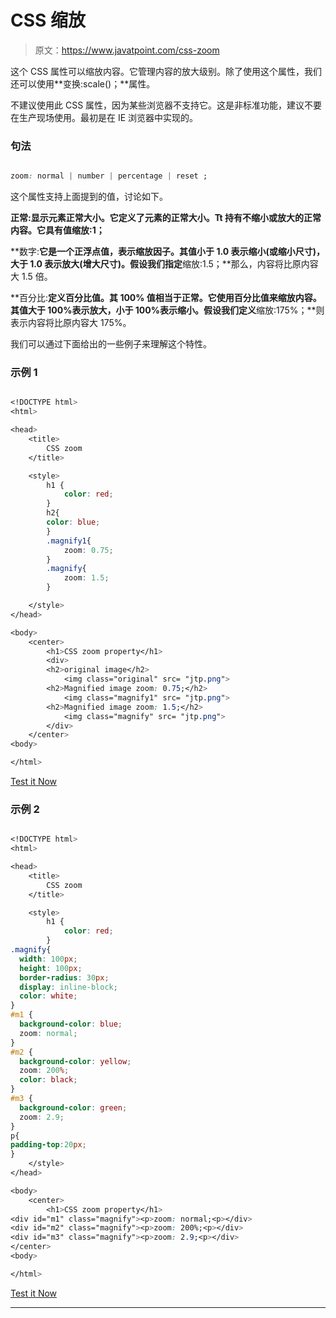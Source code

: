 # CSS 缩放

> 原文：<https://www.javatpoint.com/css-zoom>

这个 CSS 属性可以缩放内容。它管理内容的放大级别。除了使用这个属性，我们还可以使用**变换:scale()；**属性。

不建议使用此 CSS 属性，因为某些浏览器不支持它。这是非标准功能，建议不要在生产现场使用。最初是在 IE 浏览器中实现的。

### 句法

```css

zoom: normal | number | percentage | reset ;

```

这个属性支持上面提到的值，讨论如下。

**正常:**显示元素正常大小。它定义了元素的正常大小。Tt 持有不缩小或放大的正常内容。它具有值**缩放:1；**

**数字:**它是一个正浮点值，表示缩放因子。其值小于 1.0 表示缩小(或缩小尺寸)，大于 1.0 表示放大(增大尺寸)。假设我们指定**缩放:1.5；**那么，内容将比原内容大 1.5 倍。

**百分比:**定义百分比值。其 **100%** 值相当于正常。它使用百分比值来缩放内容。其值大于 100%表示放大，小于 100%表示缩小。假设我们定义**缩放:175%；**则表示内容将比原内容大 175%。

我们可以通过下面给出的一些例子来理解这个特性。

### 示例 1

```css

<!DOCTYPE html>  
<html>  

<head>  
    <title>  
        CSS zoom 
    </title>  

    <style>  
        h1 {  
            color: red;			
        }  
		h2{
		color: blue;
		}
        .magnify1{ 
            zoom: 0.75; 
        } 
        .magnify{ 
            zoom: 1.5; 
        } 

    </style>  
</head>  

<body>  
    <center>           
        <h1>CSS zoom property</h1>            
        <div>  
		<h2>original image</h2>
            <img class="original" src= "jtp.png">  
  		<h2>Magnified image zoom: 0.75;</h2>
            <img class="magnify1" src= "jtp.png">  			
  		<h2>Magnified image zoom: 1.5;</h2>
            <img class="magnify" src= "jtp.png">  
        </div>  
    </center>  
<body>  

</html>

```

[Test it Now](https://www.javatpoint.com/oprweb/test.jsp?filename=CSSZoom1)

### 示例 2

```css

<!DOCTYPE html>  
<html>  

<head>  
    <title>  
        CSS zoom 
    </title>  

    <style>  
        h1 {  
            color: red;			
        }  
.magnify{
  width: 100px;
  height: 100px;
  border-radius: 30px;
  display: inline-block;
  color: white;
}
#m1 {
  background-color: blue;
  zoom: normal;
}
#m2 {
  background-color: yellow;
  zoom: 200%;
  color: black;
}
#m3 {
  background-color: green;
  zoom: 2.9;
}		
p{
padding-top:20px;
}
    </style>  
</head>  

<body>  
    <center>           
        <h1>CSS zoom property</h1>            
<div id="m1" class="magnify"><p>zoom: normal;<p></div>
<div id="m2" class="magnify"><p>zoom: 200%;<p></div>
<div id="m3" class="magnify"><p>zoom: 2.9;<p></div>    
</center>  
<body>  

</html>

```

[Test it Now](https://www.javatpoint.com/oprweb/test.jsp?filename=CSSZoom2)

* * *